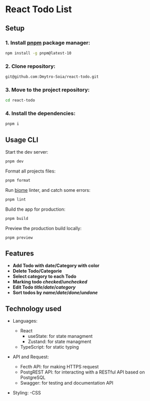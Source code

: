 # React Todo List

## Setup

### 1. Install [pnpm](https://pnpm.io/installation#using-npm) package manager:

```bash
npm install -g pnpm@latest-10
```

### 2. Clone repository:

```bash
git@github.com:Dmytro-Soia/react-todo.git
```

### 3. Move to the project repository:

```bash
cd react-todo
```

### 4. Install the dependencies:

```bash
pnpm i
```

## Usage CLI

Start the dev server:

```bash
pnpm dev
```

Format all projects files:

```bash
pnpm format
```

Run [biome](https://biomejs.dev/) linter, and catch
some errors:

```bash
pnpm lint
```

Build the app for production:

```bash
pnpm build
```

Preview the production build locally:

```bash
pnpm preview
```

## Features

- **Add Todo with date/Category with color**
- **Delete Todo/Categorie**
- **Select category to each Todo**
- **Marking todo _checked_/_unchecked_**
- **Edit Todo _title_/_date_/_category_**
- **Sort todos by _name_/_date_/_done_/_undone_**

## Technology used

- Languages:

  - React
    - useState: for state managment
    - Zustand: for state managment
  - TypeScript: for static typing

- API and Request:

  - Fecth API: for making HTTPS request
  - PostgREST API: for interacting with a RESTful API based on PostgreSQL
  - Swagger: for testing and documentation API

- Styling:
  -CSS
